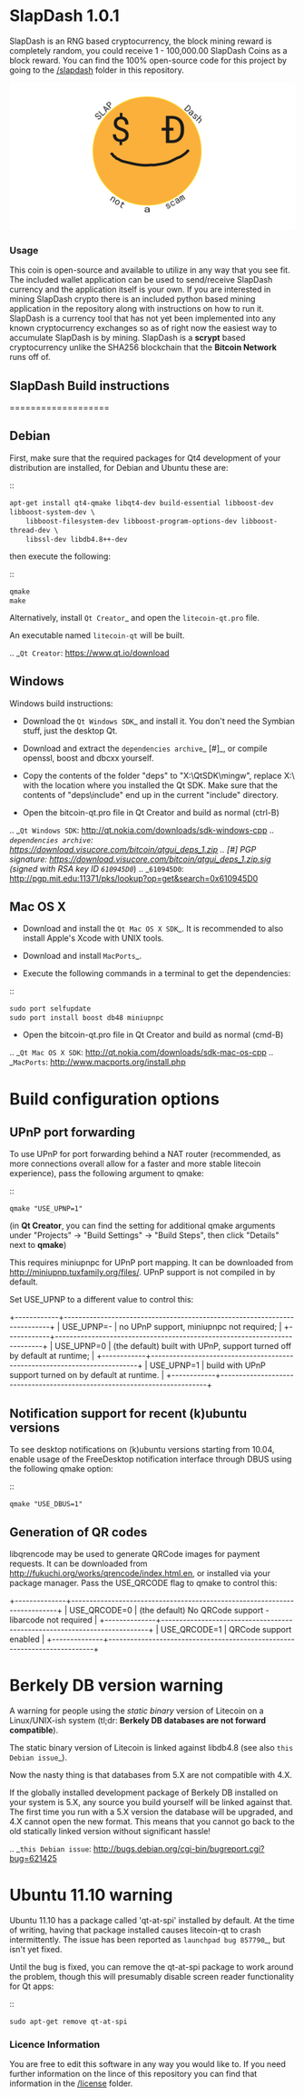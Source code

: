 # SlapDash 1.0.1

SlapDash is an RNG based cryptocurrency, the block mining reward is completely random, you could receive 1 - 100,000.00 SlapDash Coins as a block reward.
You can find the 100% open-source code for this project by going to the [/slapdash](https://github.com/limiteci/SlapDash/tree/main/SlapDash) folder in this repository.

![](SlapDash/esc/SlapDash.png)

### Usage

This coin is open-source and available to utilize in any way that you see fit. The included wallet application can be used to send/receive SlapDash currency and the application itself is your own. If you are interested in mining SlapDash crypto there is an included python based mining application in the repository along with instructions on how to run it. SlapDash is a currency tool that has not yet been implemented into any known cryptocurrency exchanges so as of right now the easiest way to accumulate SlapDash is by mining. SlapDash is a **scrypt** based cryptocurrency unlike the SHA256 blockchain that the **Bitcoin Network** runs off of.

 ## SlapDash Build instructions
===================

Debian
-------

First, make sure that the required packages for Qt4 development of your
distribution are installed, for Debian and Ubuntu these are:

::

    apt-get install qt4-qmake libqt4-dev build-essential libboost-dev libboost-system-dev \
        libboost-filesystem-dev libboost-program-options-dev libboost-thread-dev \
        libssl-dev libdb4.8++-dev

then execute the following:

::

    qmake
    make

Alternatively, install `Qt Creator`_ and open the `litecoin-qt.pro` file.

An executable named `litecoin-qt` will be built.

.. _`Qt Creator`: https://www.qt.io/download

Windows
--------

Windows build instructions:

- Download the `Qt Windows SDK`_ and install it. You don't need the Symbian stuff, just the desktop Qt.

- Download and extract the `dependencies archive`_  [#]_, or compile openssl, boost and dbcxx yourself.

- Copy the contents of the folder "deps" to "X:\\QtSDK\\mingw", replace X:\\ with the location where you installed the Qt SDK. Make sure that the contents of "deps\\include" end up in the current "include" directory.

- Open the bitcoin-qt.pro file in Qt Creator and build as normal (ctrl-B)

.. _`Qt Windows SDK`: http://qt.nokia.com/downloads/sdk-windows-cpp
.. _`dependencies archive`: https://download.visucore.com/bitcoin/qtgui_deps_1.zip
.. [#] PGP signature: https://download.visucore.com/bitcoin/qtgui_deps_1.zip.sig (signed with RSA key ID `610945D0`_)
.. _`610945D0`: http://pgp.mit.edu:11371/pks/lookup?op=get&search=0x610945D0


Mac OS X
--------

- Download and install the `Qt Mac OS X SDK`_. It is recommended to also install Apple's Xcode with UNIX tools.

- Download and install `MacPorts`_.

- Execute the following commands in a terminal to get the dependencies:

::

	sudo port selfupdate
	sudo port install boost db48 miniupnpc

- Open the bitcoin-qt.pro file in Qt Creator and build as normal (cmd-B)

.. _`Qt Mac OS X SDK`: http://qt.nokia.com/downloads/sdk-mac-os-cpp
.. _`MacPorts`: http://www.macports.org/install.php


Build configuration options
============================

UPnP port forwarding
---------------------

To use UPnP for port forwarding behind a NAT router (recommended, as more connections overall allow for a faster and more stable litecoin experience), pass the following argument to qmake:

::

    qmake "USE_UPNP=1"

(in **Qt Creator**, you can find the setting for additional qmake arguments under "Projects" -> "Build Settings" -> "Build Steps", then click "Details" next to **qmake**)

This requires miniupnpc for UPnP port mapping.  It can be downloaded from
http://miniupnp.tuxfamily.org/files/.  UPnP support is not compiled in by default.

Set USE_UPNP to a different value to control this:

+------------+--------------------------------------------------------------------------+
| USE_UPNP=- | no UPnP support, miniupnpc not required;                                 |
+------------+--------------------------------------------------------------------------+
| USE_UPNP=0 | (the default) built with UPnP, support turned off by default at runtime; |
+------------+--------------------------------------------------------------------------+
| USE_UPNP=1 | build with UPnP support turned on by default at runtime.                 |
+------------+--------------------------------------------------------------------------+

Notification support for recent (k)ubuntu versions
---------------------------------------------------

To see desktop notifications on (k)ubuntu versions starting from 10.04, enable usage of the
FreeDesktop notification interface through DBUS using the following qmake option:

::

    qmake "USE_DBUS=1"

Generation of QR codes
-----------------------

libqrencode may be used to generate QRCode images for payment requests. 
It can be downloaded from http://fukuchi.org/works/qrencode/index.html.en, or installed via your package manager. Pass the USE_QRCODE 
flag to qmake to control this:

+--------------+--------------------------------------------------------------------------+
| USE_QRCODE=0 | (the default) No QRCode support - libarcode not required                 |
+--------------+--------------------------------------------------------------------------+
| USE_QRCODE=1 | QRCode support enabled                                                   |
+--------------+--------------------------------------------------------------------------+


Berkely DB version warning
==========================

A warning for people using the *static binary* version of Litecoin on a Linux/UNIX-ish system (tl;dr: **Berkely DB databases are not forward compatible**).

The static binary version of Litecoin is linked against libdb4.8 (see also `this Debian issue`_).

Now the nasty thing is that databases from 5.X are not compatible with 4.X.

If the globally installed development package of Berkely DB installed on your system is 5.X, any source you
build yourself will be linked against that. The first time you run with a 5.X version the database will be upgraded,
and 4.X cannot open the new format. This means that you cannot go back to the old statically linked version without
significant hassle!

.. _`this Debian issue`: http://bugs.debian.org/cgi-bin/bugreport.cgi?bug=621425

Ubuntu 11.10 warning
====================

Ubuntu 11.10 has a package called 'qt-at-spi' installed by default.  At the time of writing, having that package
installed causes litecoin-qt to crash intermittently.  The issue has been reported as `launchpad bug 857790`_, but
isn't yet fixed.

Until the bug is fixed, you can remove the qt-at-spi package to work around the problem, though this will presumably
disable screen reader functionality for Qt apps:

::

    sudo apt-get remove qt-at-spi
    
### Licence Information

 You are free to edit this software in any way you would like to. If you need further information on the lince of this repository you can find that information in the [/license](https://github.com/limiteci/SlapDash/blob/main/LICENSE) folder.



